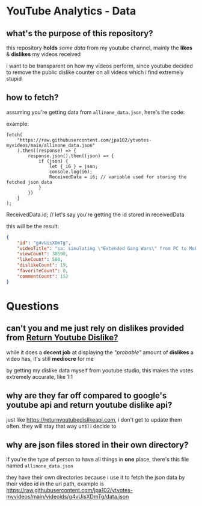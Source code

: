 # YouTube Analytics - Data

## what's the purpose of this repository?

this repository **holds** *some data* from my youtube channel, mainly the **likes** & **dislikes** my videos received

i want to be transparent on how my videos perform, since youtube decided to remove the public dislike counter on all videos which i find extremely stupid

## how to fetch?

assuming you're getting data from `allinone_data.json`, here's the code:

example:

```
fetch(
	"https://raw.githubusercontent.com/jpa102/ytvotes-myvideos/main/allinone_data.json"
	).then((response) => {
		response.json().then((json) => {
			if (json) {
				let { i6 } = json;
				console.log(i6);
				ReceivedData = i6; // variable used for storing the fetched json data
			}
		})
	}
);
```

ReceivedData.id; // let's say you're getting the id stored in receivedData

this will be the result:

```json
{
	"id": "g4vUisXDmTg",
	"videoTitle": "sa: simulating \"Extended Gang Wars\" from PC to Mobile (revised vid)",
	"viewCount": 38590,
	"likeCount": 560,
	"dislikeCount": 19,
	"favoriteCount": 0,
	"commentCount": 152
}
```

# Questions

## can't you and me just rely on dislikes provided from [Return Youtube Dislike?](https://returnyoutubedislike.com/)

while it does a **decent job** at displaying the *"probable"* amount of **dislikes** a video has, it's still **mediocre** for me

by getting my dislike data myself from youtube studio, this makes the votes extremely accurate, like 1:1

## why are they far off compared to google's youtube api and return youtube dislike api?

just like https://returnyoutubedislikeapi.com, i don't get to update them often. they will stay that way until i decide to

## why are json files stored in their own directory?

if you're the type of person to have all things in **one** place, there's this file named `allinone_data.json`

they have their own directories because i use it to fetch the json data by their video id in the url path, example is https://raw.githubusercontent.com/jpa102/ytvotes-myvideos/main/videoids/g4vUisXDmTg/data.json
